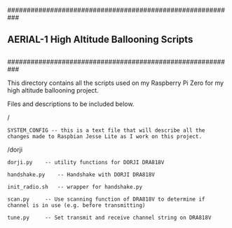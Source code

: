 ###########################################################
##
## AERIAL-1 High Altitude Ballooning Scripts
##
###########################################################

This directory contains all the scripts used on my Raspberry Pi Zero
for my high altitude ballooning project.

Files and descriptions to be included below.

/

	SYSTEM_CONFIG -- this is a text file that will describe all the changes made to Raspbian Jesse Lite as I work on this project.

/dorji

	dorji.py 	-- utility functions for DORJI DRA818V

	handshake.py 	-- Handshake with DORJI DRA818V

	init_radio.sh 	-- wrapper for handshake.py

	scan.py 	-- Use scanning function of DRA818V to determine if channel is in use (e.g. before transmitting)

	tune.py 	-- Set transmit and receive channel string on DRA818V
